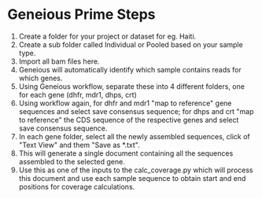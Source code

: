 # Geneious Prime Steps

1. Create a folder for your project or dataset for eg. Haiti.
2. Create a sub folder called Individual or Pooled based on your sample type.
3. Import all bam files here.
4. Geneious will automatically identify which sample contains reads for which genes.
5. Using Geneious workflow, separate these into 4 different folders, one for each gene (dhfr, mdr1, dhps, crt)
6. Using workflow again, for dhfr and mdr1 "map to reference" gene sequences and select save consensus sequence; for dhps and crt "map to reference" the CDS sequence of the respective genes and select save consensus sequence.
7. In each gene folder, select all the newly assembled sequences, click of "Text View" and them "Save as *.txt".
8. This will generate a single document containing all the sequences assembled to the selected gene.
9. Use this as one of the inputs to the calc_coverage.py which will process this document and use each sample sequence to obtain start and end positions for coverage calculations.